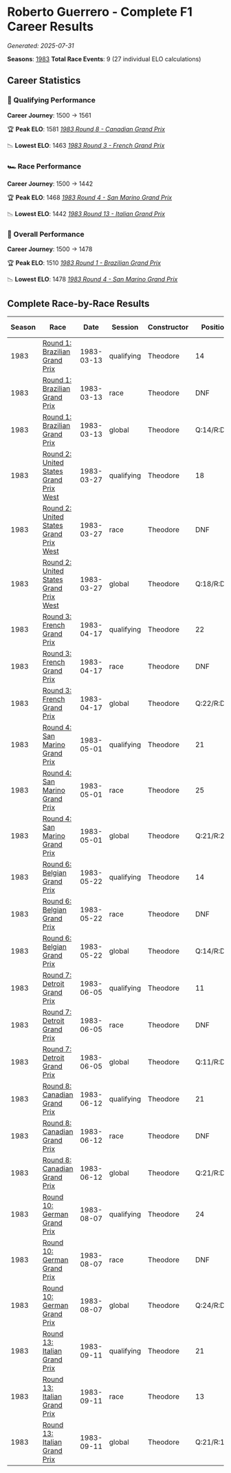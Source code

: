 # Roberto Guerrero - Complete F1 Career Results

*Generated: 2025-07-31*

**Seasons**: [1983](../seasons/1983-season-report)
**Total Race Events**: 9 (27 individual ELO calculations)

## Career Statistics

### 🏁 Qualifying Performance
**Career Journey**: 1500 → 1561

🏆 **Peak ELO**: 1581
   *[1983 Round 8 - Canadian Grand Prix](../seasons/1983-season-report#round-8-canadian-grand-prix)*

📉 **Lowest ELO**: 1463
   *[1983 Round 3 - French Grand Prix](../seasons/1983-season-report#round-3-french-grand-prix)*

### 🏎️ Race Performance
**Career Journey**: 1500 → 1442

🏆 **Peak ELO**: 1468
   *[1983 Round 4 - San Marino Grand Prix](../seasons/1983-season-report#round-4-san-marino-grand-prix)*

📉 **Lowest ELO**: 1442
   *[1983 Round 13 - Italian Grand Prix](../seasons/1983-season-report#round-13-italian-grand-prix)*

### 🌟 Overall Performance
**Career Journey**: 1500 → 1478

🏆 **Peak ELO**: 1510
   *[1983 Round 1 - Brazilian Grand Prix](../seasons/1983-season-report#round-1-brazilian-grand-prix)*

📉 **Lowest ELO**: 1478
   *[1983 Round 4 - San Marino Grand Prix](../seasons/1983-season-report#round-4-san-marino-grand-prix)*


## Complete Race-by-Race Results

| Season | Race | Date | Session | Constructor | Position | Starting ELO | ELO Change | Final ELO | Teammate |
|--------|------|------|---------|-------------|----------|--------------|------------|-----------|----------|
| 1983 | [Round 1: Brazilian Grand Prix](../seasons/1983-season-report#round-1-brazilian-grand-prix) | 1983-03-13 | qualifying | Theodore | 14 | 1500 | +32 | 1532 | Johnny Cecotto |
| 1983 | [Round 1: Brazilian Grand Prix](../seasons/1983-season-report#round-1-brazilian-grand-prix) | 1983-03-13 | race | Theodore | DNF | 1500 | N/A | 1500 | Johnny Cecotto |
| 1983 | [Round 1: Brazilian Grand Prix](../seasons/1983-season-report#round-1-brazilian-grand-prix) | 1983-03-13 | global | Theodore | Q:14/R:DNF | 1500 | +10 | 1510 | Johnny Cecotto |
| 1983 | [Round 2: United States Grand Prix West](../seasons/1983-season-report#round-2-united-states-grand-prix-west) | 1983-03-27 | qualifying | Theodore | 18 | 1532 | -38 | 1494 | Johnny Cecotto |
| 1983 | [Round 2: United States Grand Prix West](../seasons/1983-season-report#round-2-united-states-grand-prix-west) | 1983-03-27 | race | Theodore | DNF | 1500 | N/A | 1500 | Johnny Cecotto |
| 1983 | [Round 2: United States Grand Prix West](../seasons/1983-season-report#round-2-united-states-grand-prix-west) | 1983-03-27 | global | Theodore | Q:18/R:DNF | 1510 | -11 | 1498 | Johnny Cecotto |
| 1983 | [Round 3: French Grand Prix](../seasons/1983-season-report#round-3-french-grand-prix) | 1983-04-17 | qualifying | Theodore | 22 | 1494 | -31 | 1463 | Johnny Cecotto |
| 1983 | [Round 3: French Grand Prix](../seasons/1983-season-report#round-3-french-grand-prix) | 1983-04-17 | race | Theodore | DNF | 1500 | N/A | 1500 | Johnny Cecotto |
| 1983 | [Round 3: French Grand Prix](../seasons/1983-season-report#round-3-french-grand-prix) | 1983-04-17 | global | Theodore | Q:22/R:DNF | 1498 | -9 | 1489 | Johnny Cecotto |
| 1983 | [Round 4: San Marino Grand Prix](../seasons/1983-season-report#round-4-san-marino-grand-prix) | 1983-05-01 | qualifying | Theodore | 21 | 1463 | +39 | 1502 | Johnny Cecotto |
| 1983 | [Round 4: San Marino Grand Prix](../seasons/1983-season-report#round-4-san-marino-grand-prix) | 1983-05-01 | race | Theodore | 25 | 1500 | -32 | 1468 | Johnny Cecotto |
| 1983 | [Round 4: San Marino Grand Prix](../seasons/1983-season-report#round-4-san-marino-grand-prix) | 1983-05-01 | global | Theodore | Q:21/R:25 | 1489 | -11 | 1478 | Johnny Cecotto |
| 1983 | [Round 6: Belgian Grand Prix](../seasons/1983-season-report#round-6-belgian-grand-prix) | 1983-05-22 | qualifying | Theodore | 14 | 1502 | +32 | 1534 | Johnny Cecotto |
| 1983 | [Round 6: Belgian Grand Prix](../seasons/1983-season-report#round-6-belgian-grand-prix) | 1983-05-22 | race | Theodore | DNF | 1468 | N/A | 1468 | Johnny Cecotto |
| 1983 | [Round 6: Belgian Grand Prix](../seasons/1983-season-report#round-6-belgian-grand-prix) | 1983-05-22 | global | Theodore | Q:14/R:DNF | 1478 | +10 | 1488 | Johnny Cecotto |
| 1983 | [Round 7: Detroit Grand Prix](../seasons/1983-season-report#round-7-detroit-grand-prix) | 1983-06-05 | qualifying | Theodore | 11 | 1534 | +26 | 1559 | Johnny Cecotto |
| 1983 | [Round 7: Detroit Grand Prix](../seasons/1983-season-report#round-7-detroit-grand-prix) | 1983-06-05 | race | Theodore | DNF | 1468 | N/A | 1468 | Johnny Cecotto |
| 1983 | [Round 7: Detroit Grand Prix](../seasons/1983-season-report#round-7-detroit-grand-prix) | 1983-06-05 | global | Theodore | Q:11/R:DNF | 1488 | +8 | 1496 | Johnny Cecotto |
| 1983 | [Round 8: Canadian Grand Prix](../seasons/1983-season-report#round-8-canadian-grand-prix) | 1983-06-12 | qualifying | Theodore | 21 | 1559 | +21 | 1581 | Johnny Cecotto |
| 1983 | [Round 8: Canadian Grand Prix](../seasons/1983-season-report#round-8-canadian-grand-prix) | 1983-06-12 | race | Theodore | DNF | 1468 | N/A | 1468 | Johnny Cecotto |
| 1983 | [Round 8: Canadian Grand Prix](../seasons/1983-season-report#round-8-canadian-grand-prix) | 1983-06-12 | global | Theodore | Q:21/R:DNF | 1496 | +6 | 1502 | Johnny Cecotto |
| 1983 | [Round 10: German Grand Prix](../seasons/1983-season-report#round-10-german-grand-prix) | 1983-08-07 | qualifying | Theodore | 24 | 1581 | -46 | 1535 | Johnny Cecotto |
| 1983 | [Round 10: German Grand Prix](../seasons/1983-season-report#round-10-german-grand-prix) | 1983-08-07 | race | Theodore | DNF | 1468 | N/A | 1468 | Johnny Cecotto |
| 1983 | [Round 10: German Grand Prix](../seasons/1983-season-report#round-10-german-grand-prix) | 1983-08-07 | global | Theodore | Q:24/R:DNF | 1502 | -14 | 1488 | Johnny Cecotto |
| 1983 | [Round 13: Italian Grand Prix](../seasons/1983-season-report#round-13-italian-grand-prix) | 1983-09-11 | qualifying | Theodore | 21 | 1535 | +26 | 1561 | Johnny Cecotto |
| 1983 | [Round 13: Italian Grand Prix](../seasons/1983-season-report#round-13-italian-grand-prix) | 1983-09-11 | race | Theodore | 13 | 1468 | -26 | 1442 | Johnny Cecotto |
| 1983 | [Round 13: Italian Grand Prix](../seasons/1983-season-report#round-13-italian-grand-prix) | 1983-09-11 | global | Theodore | Q:21/R:13 | 1488 | -10 | 1478 | Johnny Cecotto |
